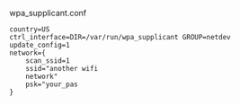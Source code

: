 
wpa_supplicant.conf

```text
country=US
ctrl_interface=DIR=/var/run/wpa_supplicant GROUP=netdev
update_config=1
network={
    scan_ssid=1
    ssid="another wifi
    network"
    psk="your_pas
}
```
